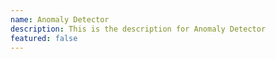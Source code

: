 ```yaml
---
name: Anomaly Detector
description: This is the description for Anomaly Detector
featured: false
---
```

